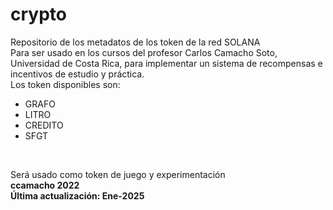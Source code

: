 # crypto
Repositorio de los metadatos de los token de la red SOLANA<br>
Para ser usado en los cursos del profesor Carlos Camacho Soto, Universidad de Costa Rica, para implementar un sistema de recompensas e incentivos de estudio y práctica.<br>
Los token disponibles son:
* GRAFO
* LITRO
* CREDITO
* SFGT 

<br>

Será usado como token de juego y experimentación<b>
<br>
ccamacho 2022 <br>
Última actualización: Ene-2025<br>

